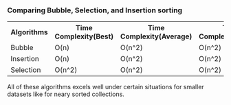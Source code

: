 <h3>Comparing Bubble, Selection, and Insertion sorting</h3>

<table>
<tr>
<th>Algorithms</th> <th>Time Complexity(Best)</th> <th>Time Complexity(Average)</th> <th>Time Complexity(Worst)</th> <th>Space Complexity</th>
</tr>
<tr>
<td>Bubble</td> <td>O(n)</td> <td>O(n^2)</td> <td>O(n^2)</td> <td>O(1)</td>
</tr>
<tr>
<td>Insertion</td> <td>O(n)</td> <td>O(n^2)</td> <td>O(n^2)</td> <td>O(1)</td>
</tr>
<tr>
<td>Selection</td> <td>O(n^2)</td> <td>O(n^2)</td> <td>O(n^2)</td> <td>O(1)</td>
</tr>
</table>

<p>All of these algorithms excels well under certain situations for smaller datasets like for neary sorted collections.</p>